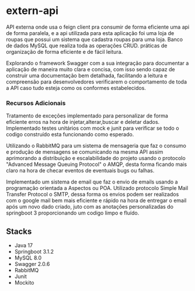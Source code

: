 # extern-api
API externa onde usa o feign client pra consumir de forma eficiente uma api de forma paralela, e a api utilizada para esta aplicação foi uma loja de roupas que possui um sistema que cadastra roupas para uma loja. Banco de dados MySQL que realiza toda as operações CRUD. práticas de organização de forma eficiente e de fácil leitura.
&nbsp;

Explorando o framework Swagger com a sua integração para documentar a aplicação de maneira muito clara e concisa, com isso sendo capaz de construir uma documentação bem detalhada, facilitando a leitura e compreensão para desenvolvedores verificarem o comportamento de toda a API caso tudo esteja como os conformes estabelecidos.
&nbsp;

### Recursos Adicionais
Tratamento de exceções implementado para personalizar de forma eficiente erros na hora de injetar,alterar,buscar e deletar dados. Implementado testes unitários com mock e junit para verificar se todo o codigo construído esta funcionando como esperado.

Utilizando o RabbitMQ para um sistema de mensageria que faz o consumo e produção de mensagens se comunicando na mesma API assim aprimorando a distribuição e escalabilidade do projeto usando o protocolo "Advanced Message Queuing Protocol" o AMQP, desta forma ficando mais claro na hora de checar eventos de eventuais bugs ou falhas.

Implementado um sistema de email que faz o envio de emails usando a programação orientada a Aspectos ou POA. Utilizado protocolo Simple Mail Transfer Protocol o SMTP, dessa forma os envios podem ser realizados com o google mail bem mais eficiente e rápido na hora de entregar o email após um novo dado criado, juto com as anotações personalizadas do springboot 3 proporcionando um codigo limpo e fluído.
&nbsp;

## Stacks
- Java 17
- Springboot 3.1.2
- MySQL 8.0
- Swagger 2.0.6
- RabbitMQ
- Junit
- Mockito
